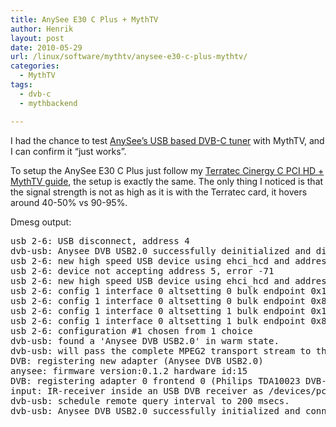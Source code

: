 ```yaml
---
title: AnySee E30 C Plus + MythTV
author: Henrik
layout: post
date: 2010-05-29
url: /linux/software/mythtv/anysee-e30-c-plus-mythtv/
categories:
  - MythTV
tags:
  - dvb-c
  - mythbackend

---
```

I had the chance to test [AnySee&#8217;s USB based DVB-C tuner](http://www.anysee.dk/products.html) with MythTV, and I can confirm it &#8220;just works&#8221;.
<!--more-->

To setup the AnySee E30 C Plus just follow my [Terratec Cinergy C PCI HD + MythTV guide](https://rockhopper.dk/linux/software/mythtv/terratec-cinergy-c-pci-hd-mythtv/), the setup is exactly the same. The only thing I noticed is that the signal strength is not as high as it is with the Terratec card, it hovers around 40-50% vs 90-95%.

Dmesg output:

<pre>usb 2-6: USB disconnect, address 4
dvb-usb: Anysee DVB USB2.0 successfully deinitialized and disconnected.
usb 2-6: new high speed USB device using ehci_hcd and address 5
usb 2-6: device not accepting address 5, error -71
usb 2-6: new high speed USB device using ehci_hcd and address 6
usb 2-6: config 1 interface 0 altsetting 0 bulk endpoint 0x1 has invalid maxpacket 64
usb 2-6: config 1 interface 0 altsetting 0 bulk endpoint 0x81 has invalid maxpacket 64
usb 2-6: config 1 interface 0 altsetting 1 bulk endpoint 0x1 has invalid maxpacket 64
usb 2-6: config 1 interface 0 altsetting 1 bulk endpoint 0x81 has invalid maxpacket 64
usb 2-6: configuration #1 chosen from 1 choice
dvb-usb: found a 'Anysee DVB USB2.0' in warm state.
dvb-usb: will pass the complete MPEG2 transport stream to the software demuxer.
DVB: registering new adapter (Anysee DVB USB2.0)
anysee: firmware version:0.1.2 hardware id:15
DVB: registering adapter 0 frontend 0 (Philips TDA10023 DVB-C)...
input: IR-receiver inside an USB DVB receiver as /devices/pci0000:00/0000:00:1d.7/usb2/2-6/input/input10
dvb-usb: schedule remote query interval to 200 msecs.
dvb-usb: Anysee DVB USB2.0 successfully initialized and connected.</pre>
